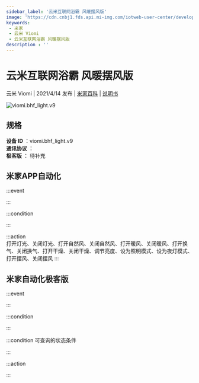```yaml
---
sidebar_label: '云米互联网浴霸 风暖摆风版'
image: 'https://cdn.cnbj1.fds.api.mi-img.com/iotweb-user-center/developer_1679047842333yPOP74R8.png?GalaxyAccessKeyId=AKVGLQWBOVIRQ3XLEW&Expires=9223372036854775807&Signature=niHnOIUSwtds1XA+29dnjIP+OpY='
keywords: 
 - 米家
 - 云米 Viomi
 - 云米互联网浴霸 风暖摆风版
description : ''
---
```

# 云米互联网浴霸 风暖摆风版

云米 Viomi | 2021/4/14 发布 | [米家百科](https://home.mi.com/webapp/content/baike/product/index.html?model=viomi.bhf_light.v9) | [说明书](https://home.mi.com/views/introduction.html?model=viomi.bhf_light.v9&region=cn)

![viomi.bhf_light.v9](https://cdn.cnbj1.fds.api.mi-img.com/iotweb-user-center/developer_1679047842333yPOP74R8.png?GalaxyAccessKeyId=AKVGLQWBOVIRQ3XLEW&Expires=9223372036854775807&Signature=niHnOIUSwtds1XA+29dnjIP+OpY=)

## 规格  
> 
**设备 ID** ：viomi.bhf_light.v9  
**通讯协议** ：  
**极客版**  ： 待补充 


## 米家APP自动化  

:::event  

:::

:::condition  

:::

:::action   
打开灯光、关闭灯光、打开自然风、关闭自然风、打开暖风、关闭暖风、打开换气、关闭换气、打开干燥、关闭干燥、调节亮度、设为照明模式、设为夜灯模式、打开摆风、关闭摆风
:::

## 米家自动化极客版  

:::event  

:::

:::condition  

:::

:::condition 可查询的状态条件  

:::

:::action  

:::

        
